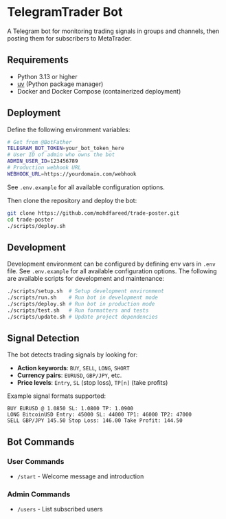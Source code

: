 # TelegramTrader Bot

A Telegram bot for monitoring trading signals in groups and channels,
then posting them for subscribers to MetaTrader.

## Requirements

- Python 3.13 or higher
- [uv](https://docs.astral.sh/uv/) (Python package manager)
- Docker and Docker Compose (containerized deployment)

## Deployment

Define the following environment variables:

```sh
# Get from @BotFather
TELEGRAM_BOT_TOKEN=your_bot_token_here
# User ID of admin who owns the bot
ADMIN_USER_ID=123456789
# Production webhook URL
WEBHOOK_URL=https://yourdomain.com/webhook
```

See `.env.example` for all available configuration options.

Then clone the repository and deploy the bot:

```sh
git clone https://github.com/mohdfareed/trade-poster.git
cd trade-poster
./scripts/deploy.sh
```

## Development

Development environment can be configured by defining env vars in `.env` file.
See `.env.example` for all available configuration options.
The following are available scripts for development and maintenance:

```sh
./scripts/setup.sh  # Setup development environment
./scripts/run.sh    # Run bot in development mode
./scripts/deploy.sh # Run bot in production mode
./scripts/test.sh   # Run formatters and tests
./scripts/update.sh # Update project dependencies
```

## Signal Detection

The bot detects trading signals by looking for:

- **Action keywords**: `BUY`, `SELL`, `LONG`, `SHORT`
- **Currency pairs**: `EURUSD`, `GBP/JPY`, etc.
- **Price levels**: `Entry`, `SL` (stop loss), `TP[n]` (take profits)

Example signal formats supported:

```
BUY EURUSD @ 1.0850 SL: 1.0800 TP: 1.0900
LONG BitcoinUSD Entry: 45000 SL: 44000 TP1: 46000 TP2: 47000
SELL GBP/JPY 145.50 Stop Loss: 146.00 Take Profit: 144.50
```

## Bot Commands

### User Commands

- `/start` - Welcome message and introduction

### Admin Commands

- `/users` - List subscribed users
